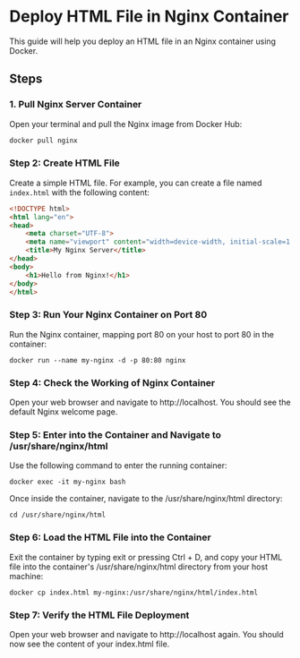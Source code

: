 # Deploy HTML File in Nginx Container

This guide will help you deploy an HTML file in an Nginx container using Docker.

## Steps

### 1. Pull Nginx Server Container

Open your terminal and pull the Nginx image from Docker Hub:
```sh
docker pull nginx
```
### Step 2: Create HTML File

Create a simple HTML file. For example, you can create a file named `index.html` with the following content:
```html
<!DOCTYPE html>
<html lang="en">
<head>
    <meta charset="UTF-8">
    <meta name="viewport" content="width=device-width, initial-scale=1.0">
    <title>My Nginx Server</title>
</head>
<body>
    <h1>Hello from Nginx!</h1>
</body>
</html>
```


### Step 3: Run Your Nginx Container on Port 80

Run the Nginx container, mapping port 80 on your host to port 80 in the container:

```
docker run --name my-nginx -d -p 80:80 nginx
```

### Step 4: Check the Working of Nginx Container

Open your web browser and navigate to http://localhost. You should see the default Nginx welcome page.

### Step 5: Enter into the Container and Navigate to /usr/share/nginx/html

Use the following command to enter the running container:

```
docker exec -it my-nginx bash
```

Once inside the container, navigate to the /usr/share/nginx/html directory:
```
cd /usr/share/nginx/html
```

### Step 6: Load the HTML File into the Container

Exit the container by typing exit or pressing Ctrl + D, and copy your HTML file into the container's /usr/share/nginx/html directory from your host machine:

```
docker cp index.html my-nginx:/usr/share/nginx/html/index.html
```

### Step 7: Verify the HTML File Deployment

Open your web browser and navigate to http://localhost again. You should now see the content of your index.html file.
